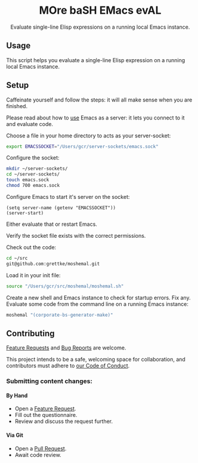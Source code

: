 <p align="center">
<h1 align="center">MOre baSH EMacs evAL</h1>
<p align="center">Evaluate single-line Elisp expressions on a running local Emacs instance.</p>
</p>

## Usage

This script helps you evaluate a single-line Elisp expression on a running local Emacs instance.

## Setup

Caffeinate yourself and follow the steps: it will all make sense when you are finished.

Please read about how to [use](https://www.gnu.org/software/emacs/manual/html_node/emacs/Emacs-Server.html) Emacs as a server: it lets you connect to it and evaluate code.

Choose a file in your home directory to acts as your server-socket:

``` bash
export EMACSSOCKET="/Users/gcr/server-sockets/emacs.sock"
```

Configure the socket:

``` bash
mkdir ~/server-sockets/
cd ~/server-sockets/
touch emacs.sock
chmod 700 emacs.sock
```

Configure Emacs to start it's server on the socket:

``` emacs-lisp
(setq server-name (getenv "EMACSSOCKET"))
(server-start)
```

Either evaluate that or restart Emacs.

Verify the socket file exists with the correct permissions.

Check out the code:

``` bash
cd ~/src
git@github.com:grettke/moshemal.git
```

Load it in your init file:

``` bash
source "/Users/gcr/src/moshemal/moshemal.sh"
```

Create a new shell and Emacs instance to check for startup errors. Fix any. Evaluate some code from the command line on a running Emacs instance:

``` bash
moshemal "(corporate-bs-generator-make)"
```

## Contributing

[Feature Requests](https://github.com/grettke/moshemal/issues/new/choose) and [Bug Reports](https://github.com/grettke/moshemal/issues/new/choose) are welcome.

This project intends to be a safe, welcoming space for collaboration, and contributors must adhere to [our Code of Conduct](https://github.com/grettke/moshemal/blob/master/CODE_OF_CONDUCT.md).

### Submitting content changes:

#### By Hand

- Open a [Feature Request](https://github.com/grettke/moshemal/issues/new/choose).
- Fill out the questionnaire.
- Review and discuss the request further.

#### Via Git

- Open a [Pull Request](https://github.com/grettke/moshemal/pulls).
- Await code review.
